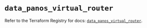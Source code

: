 # `data_panos_virtual_router`

Refer to the Terraform Registry for docs: [`data_panos_virtual_router`](https://registry.terraform.io/providers/paloaltonetworks/panos/2.0.5/docs/data-sources/virtual_router).
